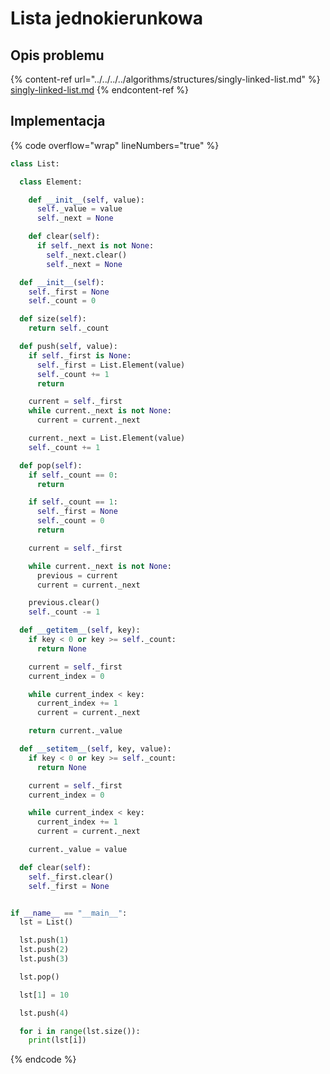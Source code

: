 # Lista jednokierunkowa

## Opis problemu

{% content-ref url="../../../../algorithms/structures/singly-linked-list.md" %}
[singly-linked-list.md](../../../../algorithms/structures/singly-linked-list.md)
{% endcontent-ref %}

## Implementacja

{% code overflow="wrap" lineNumbers="true" %}
```python
class List:

  class Element:

    def __init__(self, value):
      self._value = value
      self._next = None

    def clear(self):
      if self._next is not None:
        self._next.clear()
        self._next = None

  def __init__(self):
    self._first = None
    self._count = 0

  def size(self):
    return self._count

  def push(self, value):
    if self._first is None:
      self._first = List.Element(value)
      self._count += 1
      return

    current = self._first
    while current._next is not None:
      current = current._next

    current._next = List.Element(value)
    self._count += 1

  def pop(self):
    if self._count == 0:
      return

    if self._count == 1:
      self._first = None
      self._count = 0
      return

    current = self._first

    while current._next is not None:
      previous = current
      current = current._next

    previous.clear()
    self._count -= 1

  def __getitem__(self, key):
    if key < 0 or key >= self._count:
      return None

    current = self._first
    current_index = 0

    while current_index < key:
      current_index += 1
      current = current._next

    return current._value

  def __setitem__(self, key, value):
    if key < 0 or key >= self._count:
      return None

    current = self._first
    current_index = 0

    while current_index < key:
      current_index += 1
      current = current._next

    current._value = value

  def clear(self):
    self._first.clear()
    self._first = None


if __name__ == "__main__":
  lst = List()

  lst.push(1)
  lst.push(2)
  lst.push(3)

  lst.pop()

  lst[1] = 10

  lst.push(4)

  for i in range(lst.size()):
    print(lst[i])
```
{% endcode %}
